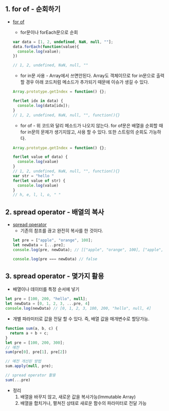 ## 1. for of - 순회하기
* [for of](https://developer.mozilla.org/ko/docs/Web/JavaScript/Reference/Statements/for...of)
  * for문이나 forEach문으로 순회
  ```javascript
  var data = [1, 2, undefined, NaN, null, ""];
  data.forEach(function(value){
    console.log(value);
  })

  // 1, 2, undefined, NaN, null, ""
  ```

  * for in문 사용 - Array에서 쓰면안된다. Array도 객체이므로 for in문으로 출력할 경우 아래 코드처럼 메소드가 추가되기 때문에 이슈가 생길 수 있다.
  ```javascript
  Array.prototype.getIndex = function() {};

  for(let idx in data) {
    console.log(data[idx]);
  }
  // 1, 2, undefined, NaN, null, "", function(){}
  ```

  * for of - 위 코드와 달리 메소드가 나오지 않는다. for of문은 배열을 순회할 때 for in문의 문제가 생기지않고, 사용 할 수 있다. 또한 스트링의 순회도 가능하다.
  ```javascript
  Array.prototype.getIndex = function() {};

  for(let value of data) {
    console.log(value)
  }
  // 1, 2, undefined, NaN, null, "", function(){}
  var str = "hello "
  for(let value of str) {
    console.log(value)
  }
  // h, e, l, l, o, " "
  ```

## 2. spread operator - 배열의 복사

* [spread operator](https://developer.mozilla.org/en-US/docs/Web/JavaScript/Reference/Operators/Spread_syntax)
  * 기존의 참조를 끊고 완전히 복사를 한 것이다.
  ```javascript
  let pre = ["apple", "orange", 100];
  let newData = [...pre];
  console.log(pre, newData); // [["apple", "orange", 100], ["apple", "orange", 100]]

  console.log(pre === newData) // false
  ```

## 3. spread operator - 몇가지 활용
* 배열이나 데이터를 특정 순서에 넣기
```javascript
let pre = [100, 200, "hello", null];
let newData = [0, 1, 2, 3, ...pre, 4]
console.log(newData) // [0, 1, 2, 3, 100, 200, "hello", null, 4]
```

* 개별 파라미터로 값을 전달 할 수 있다. 즉, 배열 값을 매개변수로 할당가능.
```javascript
function sum(a, b, c) {
  return a + b + c;
}
let pre = [100, 200, 300];
// 예전
sum(pre[0], pre[1], pre[2])

// 예전 개선된 방법
sum.apply(null, pre);

// spread operator 활용
sum(...pre)
```

* 정리
  1. 배열을 바꾸지 않고, 새로운 값을 복사가능(Immutable Array)
  2. 배열을 합치거나, 펼쳐진 상태로 새로운 함수의 파라미터로 전달 가능